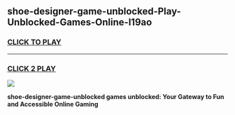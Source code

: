 
## shoe-designer-game-unblocked-Play-Unblocked-Games-Online-l19ao
<h3>
<a href="https://premium76.site?title=shoe-designer-game-unblocked&ref=24A">CLICK TO PLAY</a></h3>
<hr>

<h3>
<a href="https://premium76.site?title=shoe-designer-game-unblocked&ref=24A">CLICK 2 PLAY</a>
  
</h3>

<a href="https://premium76.site?title=shoe-designer-game-unblocked&ref=24A"><img src="https://clearcache.store/games.png"></a>


**shoe-designer-game-unblocked games unblocked: Your Gateway to Fun and Accessible Online Gaming**
